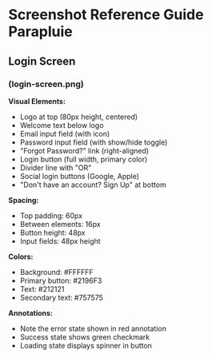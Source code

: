 # Screenshot Reference Guide Parapluie

## Login Screen

### (login-screen.png)

**Visual Elements:**

- Logo at top (80px height, centered)
- Welcome text below logo
- Email input field (with icon)
- Password input field (with show/hide toggle)
- "Forgot Password?" link (right-aligned)
- Login button (full width, primary color)
- Divider line with "OR"
- Social login buttons (Google, Apple)
- "Don't have an account? Sign Up" at bottom

**Spacing:**

- Top padding: 60px
- Between elements: 16px
- Button height: 48px
- Input fields: 48px height

**Colors:**

- Background: #FFFFFF
- Primary button: #2196F3
- Text: #212121
- Secondary text: #757575

**Annotations:**

- Note the error state shown in red annotation
- Success state shows green checkmark
- Loading state displays spinner in button